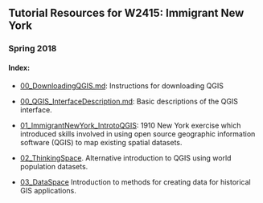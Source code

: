 ## Tutorial Resources for W2415: Immigrant New York
### Spring 2018

#### Index:
* [00_DownloadingQGIS.md](https://github.com/CenterForSpatialResearch/gis_resources/blob/master/immigrant_new_york_spring18/introductory_tutorials/00_DownloadingQGIS.md): Instructions for downloading QGIS
* [00_QGIS_InterfaceDescription.md](https://github.com/CenterForSpatialResearch/gis_resources/blob/master/immigrant_new_york_spring18/introductory_tutorials/00_QGIS_InterfaceDescription.md): Basic descriptions of the QGIS interface.
* [01_ImmigrantNewYork_IntrotoQGIS](https://github.com/CenterForSpatialResearch/gis_resources/tree/master/immigrant_new_york_spring18/introductory_tutorials/01_ImmigrantNewYork_IntrotoQGIS): 1910 New York exercise which introduced skills involved in using open source geographic information software (QGIS) to map existing spatial datasets.

* [02_ThinkingSpace](https://github.com/CenterForSpatialResearch/gis_resources/tree/master/immigrant_new_york_spring18/introductory_tutorials/02_ThinkingSpace). Alternative introduction to QGIS using world population datasets.
* [03_DataSpace](https://github.com/CenterForSpatialResearch/gis_resources/tree/master/immigrant_new_york_spring18/introductory_tutorials/03_DataSpace) Introduction to methods for creating data for historical GIS applications.
